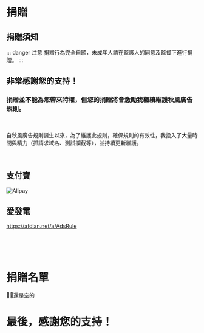 # 捐贈

## 捐贈須知

::: danger 注意
捐贈行為完全自願，未成年人請在監護人的同意及監督下進行捐贈。
:::

## 非常感謝您的支持！
### 捐贈並不能為您帶來特權，但您的捐贈將會激勵我繼續維護秋風廣告規則。

<br>

自秋風廣告規則誕生以來，為了維護此規則，確保規則的有效性，我投入了大量時間與精力（抓請求域名、測試攔截等），並持續更新維護。

<br>

## 支付寶
 ![Alipay](/images/artalipay.png)

## 愛發電
https://afdian.net/a/AdsRule

<br>
<br>
<br>

# 捐贈名單

😶‍🌫️還是空的

# 最後，感謝您的支持！